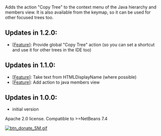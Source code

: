 Adds the action "Copy Tree" to the context menu of the Java hierarchy and members view. It is also available from the keymap, so it can be used for other focused trees too.

<p>
<h2>Updates in 1.2.0:</h2>
<ul>
<li>[<a href="https://github.com/markiewb/nb-copytree/issues/4">Feature</a>]: Provide global "Copy Tree" action (so you can set a shortcut and use it for other trees in the IDE too)</li>

 </ul>

<h2>Updates in 1.1.0:</h2>
<ul>
<li>[<a href="https://github.com/markiewb/nb-copytree/issues/2">Feature</a>]: Take text from HTMLDisplayName (where possible)</li>
<li>[<a href="https://github.com/markiewb/nb-copytree/issues/3">Feature</a>]: Add action to java members view</li>
 </ul>

<h2>Updates in 1.0.0:</h2>
<ul>
<li>initial version</li>
</ul>

Apache 2.0 license. Compatible to >=NetBeans 7.4
</p>
<p>
<a href="https://www.paypal.com/cgi-bin/webscr?cmd=_s-xclick&hosted_button_id=K4CMP92RZELE2"><img src="https://www.paypalobjects.com/en_US/i/btn/btn_donate_SM.gif" alt="btn_donate_SM.gif"></a>

</p>